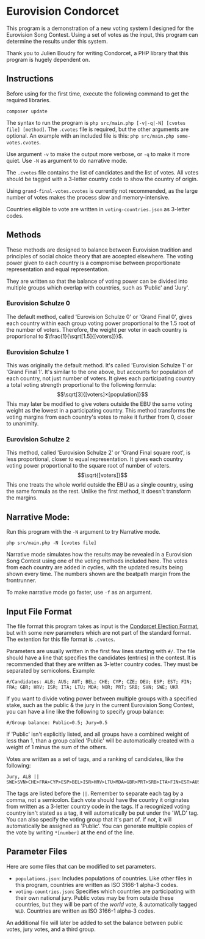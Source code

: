 # Eurovision Condorcet

This program is a demonstration of a new voting system I designed for the Eurovision Song Contest. Using a set of votes as the input, this program can determine the results under this system.

Thank you to Julien Boudry for writing Condorcet, a PHP library that this program is hugely dependent on.

## Instructions
Before using for the first time, execute the following command to get the required libraries.
```shell
composer update
```

The syntax to run the program is `php src/main.php [-v|-q|-N] [cvotes file] [method]`. The `.cvotes` file is required, but the other arguments are optional.
An example with an included file is this: `php src/main.php some-votes.cvotes`.

Use argument `-v` to make the output more verbose, or `-q` to make it more quiet. Use `-N` as argument to do narrative mode.

The `.cvotes` file contains the list of candidates and the list of votes. All votes should be tagged with a 3-letter country code to show the country of origin.

Using `grand-final-votes.cvotes` is currently not recommended, as the large number of votes makes the process slow and memory-intensive.

Countries eligible to vote are written in `voting-countries.json` as 3-letter codes.

## Methods
These methods are designed to balance between Eurovision tradition and principles of social choice theory that are accepted elsewhere. The voting power given to each country is a compromise between proportionate representation and equal representation.

They are written so that the balance of voting power can be divided into multiple groups which overlap with countries, such as 'Public' and 'Jury'.
### Eurovision Schulze 0
The default method, called 'Eurovision Schulze 0' or 'Grand Final 0', gives each country within each group voting power  proportional to the 1.5 root of the number of voters. Therefore, the weight per voter in each country is proportional to $\frac{1}{\sqrt[1.5]{[voters]}}$.
### Eurovision Schulze 1
This was originally the default method. It's called 'Eurovision Schulze 1' or 'Grand Final 1'. It's similar to the one above, but accounts for population of each country, not just number of voters. It gives each participating country a total voting strength proportional to the following formula:
$$\sqrt[3]{[voters]×[population]}$$
This may later be modified to give voters outside the EBU the same voting weight as the lowest in a participating country.
This method transforms the voting margins from each country's votes to make it further from 0, closer to unanimity.
### Eurovision Schulze 2
This method, called 'Eurovision Schulze 2' or 'Grand Final square root', is less proportional, closer to equal representation. It gives each country voting power proportional to the square root of number of voters.
$$\sqrt{[voters]}$$
This one treats the whole world outside the EBU as a single country, using the same formula as the rest. Unlike the first method, it doesn't transform the margins.

## Narrative Mode:
Run this program with the `-N` argument to try Narrative mode.

```php src/main.php -N [cvotes file]```

Narrative mode simulates how the results may be revealed in a Eurovision Song Contest using one of the voting methods included here. The votes from each country are added in cycles, with the updated results being shown every time. The numbers shown are the beatpath margin from the frontrunner.

To make narrative mode go faster, use `-f` as an argument.

## Input File Format
The file format this program takes as input is the [Condorcet Election Format](https://github.com/CondorcetVote/CondorcetElectionFormat), but with some new parameters which are not part of the standard format. The extention for this file format is `.cvotes`.

Parameters are usually written in the first few lines starting with `#/`. The file should have a line that specifies the candidates (entries) in the contest. It is recommended that they are written as 3-letter country codes. They must be separated by semicolons. Example:
```
#/Candidates: ALB; AUS; AUT; BEL; CHE; CYP; CZE; DEU; ESP; EST; FIN; FRA; GBR; HRV; ISR; ITA; LTU; MDA; NOR; PRT; SRB; SVN; SWE; UKR
```
If you want to divide voting power between multiple groups with a specified stake, such as the public & the jury in the current Eurovision Song Contest, you can have a line like the following to specify group balance:
```
#/Group balance: Public=0.5; Jury=0.5
```
If 'Public' isn't explicitly listed, and all groups have a combined weight of less than 1, than a group called 'Public' will be automatically created with a weight of 1 minus the sum of the others.

Votes are written as a set of tags, and a ranking of candidates, like the following:
```
Jury, ALB || SWE>SVN>CHE>FRA>CYP>ESP>BEL>ISR>HRV>LTU>MDA>GBR>PRT>SRB>ITA>FIN>EST>AUS>CZE>UKR>NOR>DEU>AUT
```
The tags are listed before the `||`. Remember to separate each tag by a comma, not a semicolon. Each vote should have the country it originates from written as a 3-letter country code in the tags. If a recognized voting country isn't stated as a tag, it will automatically be put under the 'WLD' tag. You can also specify the voting group that it's part of. If not, it will automatically be assigned as 'Public'. You can generate multiple copies of the vote by writing `*[number]` at the end of the line.

## Parameter Files
Here are some files that can be modified to set parameters.
* `populations.json`: Includes populations of countries. Like other files in this program, countries are written as ISO 3166-1 alpha-3 codes.
* `voting-countries.json`: Specifies which countries are participating with their own national jury. Public votes may be from outside these countries, but they will be part of the _world_ vote, & automatically tagged `WLD`. Countries are written as ISO 3166-1 alpha-3 codes.

An additional file will later be added to set the balance between public votes, jury votes, and a third group.